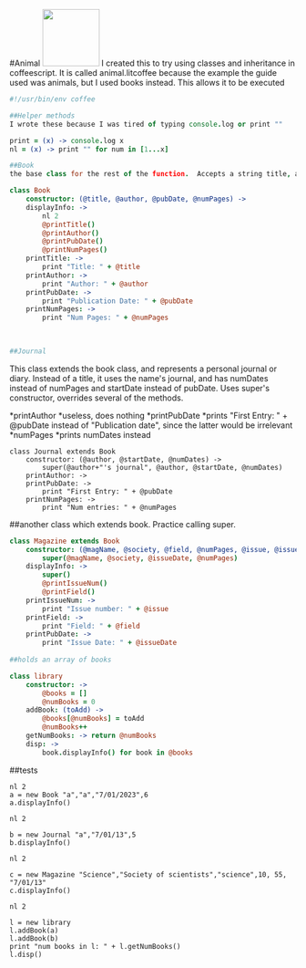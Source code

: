 #Animal
<img src = "http://www.precisionnutrition.com/wordpress/wp-content/uploads/2013/02/coffee-black.jpg" width = "100px" height = "100px" />
I created this to try using classes and inheritance in coffeescript.  It is called animal.litcoffee because the example the guide used was animals, but I used books instead.
This allows it to be executed

```coffeescript
#!/usr/bin/env coffee

##Helper methods
I wrote these because I was tired of typing console.log or print ""

print = (x) -> console.log x
nl = (x) -> print "" for num in [1...x]

##Book
the base class for the rest of the function.  Accepts a string title, a string author, a string pubDate, and an int numPages in its constructor.  displayInfo prints itself.  It calls methods to print each attribute so that each attribute could be overridden in a child class.
```


```coffeescript
class Book
    constructor: (@title, @author, @pubDate, @numPages) ->
    displayInfo: ->
        nl 2
        @printTitle()
        @printAuthor()
        @printPubDate()
        @printNumPages()
    printTitle: ->
        print "Title: " + @title
    printAuthor: -> 
        print "Author: " + @author
    printPubDate: ->
        print "Publication Date: " + @pubDate
    printNumPages: ->
        print "Num Pages: " + @numPages

 
        
##Journal
```
This class extends the book class, and represents a personal journal or diary.  Instead of a title, it uses the name's journal, and has numDates instead of numPages and startDate instead of pubDate.  Uses super's constructor, overrides several of the methods.

*printAuthor
 *useless, does nothing
*printPubDate
 *prints "First Entry: " + @pubDate instead of "Publication date", since the latter would be irrelevant
*numPages
 *prints numDates instead    
 
    class Journal extends Book
        constructor: (@author, @startDate, @numDates) ->
            super(@author+"'s journal", @author, @startDate, @numDates)
        printAuthor: ->
        printPubDate: ->
            print "First Entry: " + @pubDate
        printNumPages: ->
            print "Num entries: " + @numPages
       
            
##another class which extends book.
Practice calling super.        


```coffeescript
class Magazine extends Book
    constructor: (@magName, @society, @field, @numPages, @issue, @issueDate) ->
        super(@magName, @society, @issueDate, @numPages)
    displayInfo: ->
        super()
        @printIssueNum()
        @printField()
    printIssueNum: ->
        print "Issue number: " + @issue
    printField: ->
        print "Field: " + @field
    printPubDate: ->
        print "Issue Date: " + @issueDate
        
##holds an array of books    

class library
    constructor: ->
        @books = []
        @numBooks = 0
    addBook: (toAdd) ->
        @books[@numBooks] = toAdd
        @numBooks++
    getNumBooks: -> return @numBooks
    disp: ->
        book.displayInfo() for book in @books
```
##tests

    nl 2
    a = new Book "a","a","7/01/2023",6
    a.displayInfo()
    
    nl 2
    
    b = new Journal "a","7/01/13",5 
    b.displayInfo()
    
    nl 2
    
    c = new Magazine "Science","Society of scientists","science",10, 55, "7/01/13"
    c.displayInfo()
    
    nl 2
    
    l = new library
    l.addBook(a)
    l.addBook(b)
    print "num books in l: " + l.getNumBooks()
    l.disp()

